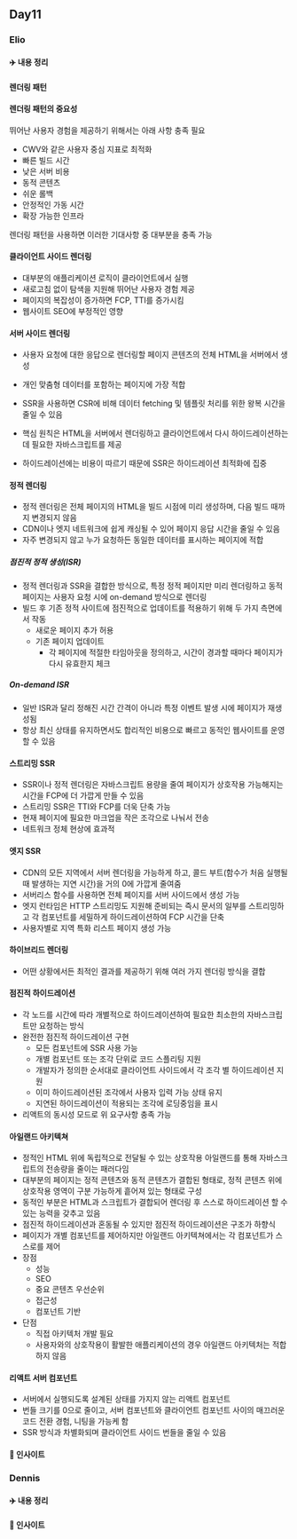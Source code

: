 ## Day11

### Elio

#### ✈️ 내용 정리

#### 렌더링 패턴

#### 렌더링 패턴의 중요성

뛰어난 사용자 경험을 제공하기 위해서는 아래 사항 충족 필요

- CWV와 같은 사용자 중심 지표로 최적화
- 빠른 빌드 시간
- 낮은 서버 비용
- 동적 콘텐츠
- 쉬운 롤백
- 안정적인 가동 시간
- 확장 가능한 인프라

렌더링 패턴을 사용하면 이러한 기대사항 중 대부분을 충족 가능

#### 클라이언트 사이드 렌더링

- 대부분의 애플리케이션 로직이 클라이언트에서 실행
- 새로고침 없이 탐색을 지원해 뛰어난 사용자 경험 제공
- 페이지의 복잡성이 증가하면 FCP, TTI를 증가시킴
- 웹사이트 SEO에 부정적인 영향

#### 서버 사이드 렌더링

- 사용자 요청에 대한 응답으로 렌더링할 페이지 콘텐츠의 전체 HTML을 서버에서 생성
- 개인 맞춤형 데이터를 포함하는 페이지에 가장 적합

- SSR을 사용하면 CSR에 비해 데이터 fetching 및 템플릿 처리를 위한 왕복 시간을 줄일 수 있음
- 핵심 원칙은 HTML을 서버에서 렌더링하고 클라이언트에서 다시 하이드레이션하는데 필요한 자바스크립트를 제공
- 하이드레이션에는 비용이 따르기 때문에 SSR은 하이드레이션 최적화에 집중

#### 정적 렌더링

- 정적 렌더링은 전체 페이지의 HTML을 빌드 시점에 미리 생성하며, 다음 빌드 때까지 변경되지 않음
- CDN이나 엣지 네트워크에 쉽게 캐싱될 수 있어 페이지 응답 시간을 줄일 수 있음
- 자주 변경되지 않고 누가 요청하든 동일한 데이터를 표시하는 페이지에 적합

##### 점진적 정적 생성(ISR)

- 정적 렌더링과 SSR을 결합한 방식으로, 특정 정적 페이지만 미리 렌더링하고 동적 페이지는 사용자 요청 시에 on-demand 방식으로 렌더링
- 빌드 후 기존 정적 사이트에 점진적으로 업데이트를 적용하기 위해 두 가지 측면에서 작동
  - 새로운 페이지 추가 허용
  - 기존 페이지 업데이트
    - 각 페이지에 적절한 타임아웃을 정의하고, 시간이 경과할 때마다 페이지가 다시 유효한지 체크

##### On-demand ISR

- 일반 ISR과 달리 정해진 시간 간격이 아니라 특정 이벤트 발생 시에 페이지가 재생성됨
- 항상 최신 상태를 유지하면서도 합리적인 비용으로 빠르고 동적인 웹사이트를 운영할 수 있음

#### 스트리밍 SSR

- SSR이나 정적 렌더링은 자바스크립트 용량을 줄여 페이지가 상호작용 가능해지는 시간을 FCP에 더 가깝게 만들 수 있음
- 스트리밍 SSR은 TTI와 FCP를 더욱 단축 가능
- 현재 페이지에 필요한 마크업을 작은 조각으로 나눠서 전송
- 네트워크 정체 현상에 효과적

#### 엣지 SSR

- CDN의 모든 지역에서 서버 렌더링을 가능하게 하고, 콜드 부트(함수가 처음 실행될 때 발생하는 지연 시간)을 거의 0에 가깝게 줄여줌
- 서버리스 함수를 사용하면 전체 페이지를 서버 사이드에서 생성 가능
- 엣지 런타임은 HTTP 스트리밍도 지원해 준비되는 즉시 문서의 일부를 스트리밍하고 각 컴포넌트를 세밀하게 하이드레이션하여 FCP 시간을 단축
- 사용자별로 지역 특화 리스트 페이지 생성 가능

#### 하이브리드 렌더링

- 어떤 상황에서든 최적인 결과를 제공하기 위해 여러 가지 렌더링 방식을 결합

#### 점진적 하이드레이션

- 각 노드를 시간에 따라 개별적으로 하이드레이션하여 필요한 최소한의 자바스크립트만 요청하는 방식
- 완전한 점진적 하이드레이션 구현
  - 모든 컴포넌트에 SSR 사용 가능
  - 개별 컴포넌트 또는 조각 단위로 코드 스플리팅 지원
  - 개발자가 정의한 순서대로 클라이언트 사이드에서 각 조각 별 하이드레이션 지원
  - 이미 하이드레이션된 조각에서 사용자 입력 가능 상태 유지
  - 지연된 하이드레이션이 적용되는 조각에 로딩중임을 표시
- 리액트의 동시성 모드로 위 요구사항 충족 가능

#### 아일랜드 아키텍쳐

- 정적인 HTML 위에 독립적으로 전달될 수 있는 상호작용 아일랜드를 통해 자바스크립트의 전송량을 줄이는 패러다임
- 대부분의 페이지는 정적 콘텐츠와 동적 콘텐츠가 결합된 형태로, 정적 콘텐츠 위에 상호작용 영역이 구분 가능하게 흩어져 있는 형태로 구성
- 동적인 부분은 HTML과 스크립트가 결합되어 렌더링 후 스스로 하이드레이션 할 수 있는 능력을 갖추고 있음
- 점진적 하이드레이션과 혼동될 수 있지만 점진적 하이드레이션은 구조가 하향식
- 페이지가 개별 컴포넌트를 제어하지만 아일랜드 아키텍쳐에서는 각 컴포넌트가 스스로를 제어
- 장점
  - 성능
  - SEO
  - 중요 콘텐츠 우선순위
  - 접근성
  - 컴포넌트 기반
- 단점
  - 직접 아키텍처 개발 필요
  - 사용자와의 상호작용이 활발한 애플리케이션의 경우 아일랜드 아키텍처는 적합하지 않음

#### 리액트 서버 컴포넌트

- 서버에서 실행되도록 설계된 상태를 가지지 않는 리액트 컴포넌트
- 번들 크기를 0으로 줄이고, 서버 컴포넌트와 클라이언트 컴포넌트 사이의 매끄러운 코드 전환 경험, 니팅을 가능케 함
- SSR 방식과 차별화되며 클라이언트 사이드 번들을 줄일 수 있음



#### 👀 인사이트

### Dennis

#### ✈️ 내용 정리

#### 👀 인사이트
